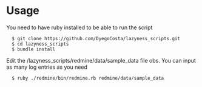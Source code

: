 Usage
=====

You need to have ruby installed to be able to run the script

```
  $ git clone https://github.com/DyegoCosta/lazyness_scripts.git
  $ cd lazyness_scripts
  $ bundle install
```

Edit the /lazyness_scripts/redmine/data/sample_data file
obs. You can input as many log entries as you need  

```
  $ ruby ./redmine/bin/redmine.rb redmine/data/sample_data
```
